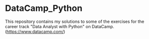 # DataCamp_Python
This repository contains my solutions to some of the exercises for the career track "Data Analyst with Python" on DataCamp. (https://www.datacamp.com/)